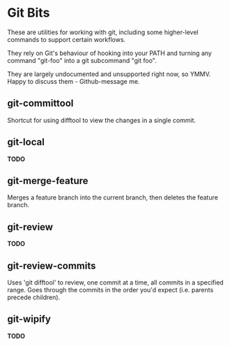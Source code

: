# Git Bits #

These are utilities for working with git, including some higher-level commands
to support certain workflows.

They rely on Git's behaviour of hooking into your PATH and turning any command
"git-foo" into a git subcommand "git foo".

They are largely undocumented and unsupported right now, so YMMV.  Happy to
discuss them - Github-message me.



## git-committool ##
Shortcut for using difftool to view the changes in a single commit.

## git-local ##
**TODO**

## git-merge-feature ##
Merges a feature branch into the current branch, then deletes the feature
branch.


## git-review ##
**TODO**

## git-review-commits ##
Uses 'git difftool' to review, one commit at a time, all commits in a specified
range.  Goes through the commits in the order you'd expect (i.e.  parents
precede children).

## git-wipify ##
**TODO**

